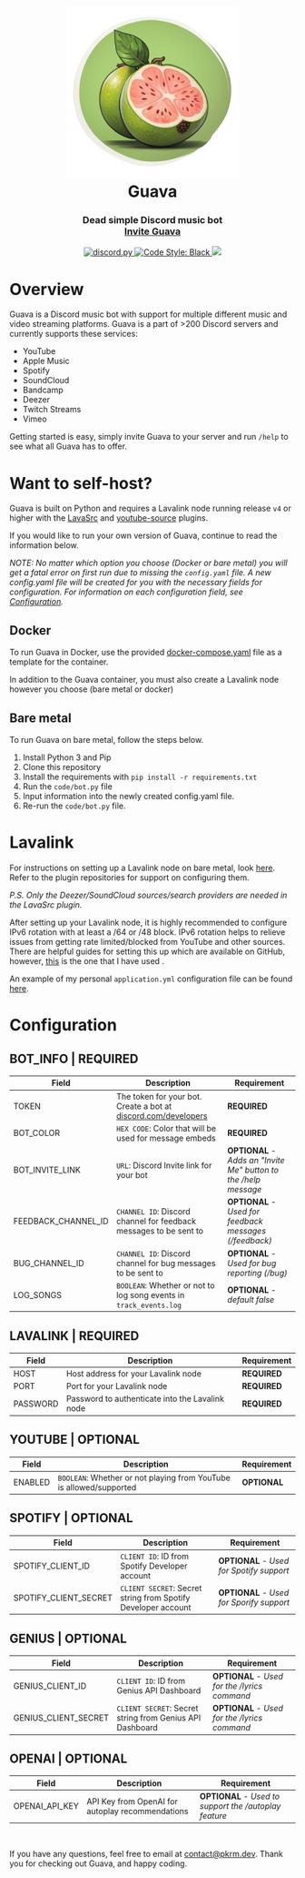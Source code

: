 <h1 align="center">
  <br>
  <img src="guava.png" width="300" alt="Guava Image"></a>
  <br>
  Guava<br>
</h1>

<h3 align="center">
    Dead simple Discord music bot
    <br>
    <a href="https://discord.com/oauth2/authorize?client_id=982806583060885525&permissions=3147776&scope=bot+applications.commands" target="_blank">Invite Guava</a>
</h3>

<p align="center">
  <a href="https://github.com/Rapptz/discord.py/">
     <img src="https://img.shields.io/badge/discord-py-blue.svg" alt="discord.py">
  </a>
  <a href="https://github.com/psf/black">
    <img src="https://img.shields.io/badge/code%20style-black-000000.svg" alt="Code Style: Black">
  </a>
  <a href="https://makeapullrequest.com">
    <img src="https://img.shields.io/badge/PRs-welcome-brightgreen.svg">
  </a>
</p>

# Overview

Guava is a Discord music bot with support for multiple different music and video streaming platforms. Guava is a part of >200 Discord servers and currently supports these services:

- YouTube
- Apple Music
- Spotify
- SoundCloud
- Bandcamp
- Deezer
- Twitch Streams
- Vimeo

Getting started is easy, simply invite Guava to your server and run `/help` to see what all Guava has to offer.

# Want to self-host?
Guava is built on Python and requires a Lavalink node running release `v4` or higher with the [LavaSrc](https://github.com/topi314/LavaSrc) and [youtube-source](https://github.com/lavalink-devs/youtube-source) plugins.

If you would like to run your own version of Guava, continue to read the information below.

*NOTE: No matter which option you choose (Docker or bare metal) you will get a fatal error on first run due to missing the `config.yaml` file. A new config.yaml file will be created for you with the necessary fields for configuration. For information on each configuration field, see [Configuration](#configuration).*

## Docker
To run Guava in Docker, use the provided [docker-compose.yaml](docker-compose.yaml) file as a template for the container.

In addition to the Guava container, you must also create a Lavalink node however you choose (bare metal or docker)

## Bare metal
To run Guava on bare metal, follow the steps below.

1. Install Python 3 and Pip
2. Clone this repository
3. Install the requirements with `pip install -r requirements.txt`
4. Run the `code/bot.py` file
5. Input information into the newly created config.yaml file.
6. Re-run the `code/bot.py` file.

# Lavalink

For instructions on setting up a Lavalink node on bare metal, look [here](https://lavalink.dev/getting-started/). Refer to the plugin repositories for support on configuring them.

*P.S. Only the Deezer/SoundCloud sources/search providers are needed in the LavaSrc plugin.*

After setting up your Lavalink node, it is highly recommended to configure IPv6 rotation with at least a /64 or /48 block. IPv6 rotation helps to relieve issues from getting rate limited/blocked from YouTube and other sources. There are helpful guides for setting this up which are available on GitHub, however, [this](https://github.com/Nansess/tunnelbroker-guide) is the one that I have used .

An example of my personal `application.yml` configuration file can be found [here](application.yml).

# Configuration

## BOT_INFO | REQUIRED
Field | Description | Requirement
--- | --- | ---
TOKEN | The token for your bot. Create a bot at [discord.com/developers](https://discord.com/developers) | **REQUIRED**
BOT_COLOR | `HEX CODE`: Color that will be used for message embeds | **REQUIRED**
BOT_INVITE_LINK | `URL`: Discord Invite link for your bot | **OPTIONAL** - *Adds an "Invite Me" button to the /help message*
FEEDBACK_CHANNEL_ID | `CHANNEL ID`: Discord channel for feedback messages to be sent to | **OPTIONAL** - *Used for feedback messages (/feedback)*
BUG_CHANNEL_ID | `CHANNEL ID`: Discord channel for bug messages to be sent to | **OPTIONAL** - *Used for bug reporting (/bug)*
LOG_SONGS | `BOOLEAN`: Whether or not to log song events in `track_events.log` | **OPTIONAL** - *default false*

## LAVALINK | REQUIRED
Field | Description | Requirement
--- | --- | ---
HOST | Host address for your Lavalink node | **REQUIRED**
PORT | Port for your Lavalink node | **REQUIRED**
PASSWORD | Password to authenticate into the Lavalink node | **REQUIRED**

## YOUTUBE | OPTIONAL
Field | Description | Requirement
--- | --- | ---
ENABLED | `BOOLEAN`: Whether or not playing from YouTube is allowed/supported | **OPTIONAL**

## SPOTIFY | OPTIONAL
Field | Description | Requirement
--- | --- | ---
SPOTIFY_CLIENT_ID | `CLIENT ID`: ID from Spotify Developer account | **OPTIONAL** - *Used for Spotify support*
SPOTIFY_CLIENT_SECRET | `CLIENT SECRET`: Secret string from Spotify Developer account | **OPTIONAL** - *Used for Sporify support*

## GENIUS | OPTIONAL
Field | Description | Requirement
--- | --- | ---
GENIUS_CLIENT_ID | `CLIENT ID`: ID from Genius API Dashboard | **OPTIONAL** - *Used for the /lyrics command*
GENIUS_CLIENT_SECRET | `CLIENT SECRET`: Secret string from Genius API Dashboard | **OPTIONAL** - *Used for the /lyrics command*

## OPENAI | OPTIONAL
Field | Description | Requirement
--- | --- | ---
OPENAI_API_KEY | API Key from OpenAI for autoplay recommendations | **OPTIONAL** - *Used to support the /autoplay feature*

<br>

If you have any questions, feel free to email at [contact@pkrm.dev](mailto:contact@pkrm.dev). Thank you for checking out Guava, and happy coding.
